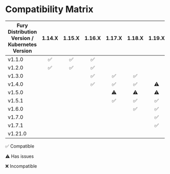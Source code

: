 # Compatibility Matrix

| Fury Distribution Version / Kubernetes Version | 1.14.X             | 1.15.X             | 1.16.X             | 1.17.X             | 1.18.X             | 1.19.X             | 1.20.X             | 1.21.X             |
|------------------------------------------------|:------------------:|:------------------:|:------------------:|:------------------:|:------------------:|:------------------:|:------------------:|:------------------:|
| v1.1.0                                         | :white_check_mark: | :white_check_mark: | :white_check_mark: |                    |                    |                    |                    |                    |
| v1.2.0                                         | :white_check_mark: | :white_check_mark: | :white_check_mark: |                    |                    |                    |                    |                    |
| v1.3.0                                         |                    |                    | :white_check_mark: | :white_check_mark: | :white_check_mark: |                    |                    |                    |
| v1.4.0                                         |                    |                    | :white_check_mark: | :white_check_mark: | :white_check_mark: | :warning:          |                    |                    |
| v1.5.0                                         |                    |                    |                    | :warning:          | :warning:          | :warning:          | :warning:          |                    |
| v1.5.1                                         |                    |                    |                    | :white_check_mark: | :white_check_mark: | :white_check_mark: | :warning:          |                    |
| v1.6.0                                         |                    |                    |                    |                    | :white_check_mark: | :white_check_mark: | :white_check_mark: | :warning:          |
| v1.7.0                                         |                    |                    |                    |                    |                    | :white_check_mark: | :white_check_mark: | :white_check_mark: |
| v1.7.1                                         |                    |                    |                    |                    |                    | :white_check_mark: | :white_check_mark: | :white_check_mark: |
| v1.21.0                                        |                    |                    |                    |                    |                    |                    |                    | :white_check_mark: |

:white_check_mark: Compatible

:warning: Has issues

:x: Incompatible

